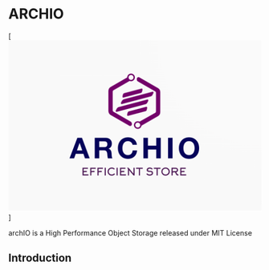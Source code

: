 # ARCHIO

[![archIO](https://github.com/alouani-youssef/archio/blob/main/.github/archio-logo.png)]

archIO is a High Performance Object Storage released under MIT License

## Introduction